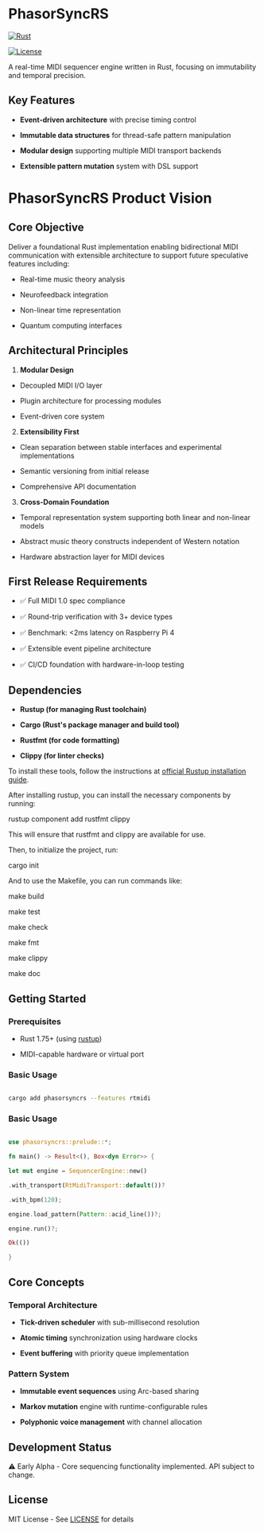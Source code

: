 # PhasorSyncRS

[![Rust](https://img.shields.io/badge/rust-1.75+-blue.svg)](https://www.rust-lang.org/)

[![License](https://img.shields.io/badge/license-MIT-orange)](LICENSE)

A real-time MIDI sequencer engine written in Rust, focusing on immutability and temporal precision.

## Key Features

- **Event-driven architecture** with precise timing control

- **Immutable data structures** for thread-safe pattern manipulation

- **Modular design** supporting multiple MIDI transport backends

- **Extensible pattern mutation** system with DSL support

# PhasorSyncRS Product Vision

## Core Objective

Deliver a foundational Rust implementation enabling bidirectional MIDI communication with extensible architecture to support future speculative features including:

- Real-time music theory analysis

- Neurofeedback integration

- Non-linear time representation

- Quantum computing interfaces

## Architectural Principles

1. **Modular Design**

- Decoupled MIDI I/O layer

- Plugin architecture for processing modules

- Event-driven core system

2. **Extensibility First**

- Clean separation between stable interfaces and experimental implementations

- Semantic versioning from initial release

- Comprehensive API documentation

3. **Cross-Domain Foundation**

- Temporal representation system supporting both linear and non-linear models

- Abstract music theory constructs independent of Western notation

- Hardware abstraction layer for MIDI devices

## First Release Requirements

- ✅ Full MIDI 1.0 spec compliance

- ✅ Round-trip verification with 3+ device types

- ✅ Benchmark: <2ms latency on Raspberry Pi 4

- ✅ Extensible event pipeline architecture

- ✅ CI/CD foundation with hardware-in-loop testing

## Dependencies

- **Rustup (for managing Rust toolchain)**

- **Cargo (Rust's package manager and build tool)**

- **Rustfmt (for code formatting)**

- **Clippy (for linter checks)**

To install these tools, follow the instructions at [official Rustup installation guide](https://rustup.rs/).

After installing rustup, you can install the necessary components by running:

rustup component add rustfmt clippy

This will ensure that rustfmt and clippy are available for use.

Then, to initialize the project, run:

cargo init

And to use the Makefile, you can run commands like:

make build

make test

make check

make fmt

make clippy

make doc

## Getting Started

### Prerequisites

- Rust 1.75+ (using [rustup](https://rustup.rs/))

- MIDI-capable hardware or virtual port

### Basic Usage

```bash

cargo add phasorsyncrs --features rtmidi

```

### Basic Usage

```rust

use phasorsyncrs::prelude::*;

fn main() -> Result<(), Box<dyn Error>> {

let mut engine = SequencerEngine::new()

.with_transport(RtMidiTransport::default())?

.with_bpm(120);

engine.load_pattern(Pattern::acid_line())?;

engine.run()?;

Ok(())

}

```

## Core Concepts

### Temporal Architecture

- **Tick-driven scheduler** with sub-millisecond resolution

- **Atomic timing** synchronization using hardware clocks

- **Event buffering** with priority queue implementation

### Pattern System

- **Immutable event sequences** using Arc-based sharing

- **Markov mutation** engine with runtime-configurable rules

- **Polyphonic voice management** with channel allocation

## Development Status

⚠️ Early Alpha - Core sequencing functionality implemented. API subject to change.

## License

MIT License - See [LICENSE](LICENSE) for details
